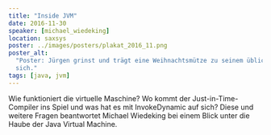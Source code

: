 ```yaml
---
title: "Inside JVM"
date: 2016-11-30
speaker: [michael_wiedeking]
location: saxsys
poster: ../images/posters/plakat_2016_11.png
poster_alt:
  "Poster: Jürgen grinst und trägt eine Weihnachtsmütze zu seinem üblichen Anzug. Er hält einen Teller mit Keksen vor
  sich."
tags: [java, jvm]
---
```


Wie funktioniert die virtuelle Maschine? Wo kommt der Just-in-Time-Compiler ins Spiel und was hat es mit InvokeDynamic
auf sich? Diese und weitere Fragen beantwortet Michael Wiedeking bei einem Blick unter die Haube der Java Virtual
Machine.

